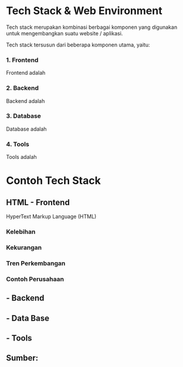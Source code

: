 # Tech Stack & Web Environment
<p>Tech stack merupakan kombinasi berbagai komponen yang digunakan untuk mengembangkan suatu website / aplikasi. </p>
<p>Tech stack tersusun dari beberapa komponen utama, yaitu:</p>

### 1. Frontend
Frontend adalah
### 2. Backend
Backend adalah
### 3. Database
Database adalah
### 4. Tools
Tools adalah

# Contoh Tech Stack
## HTML - Frontend
<p>HyperText Markup Language (HTML)</p>

### Kelebihan

### Kekurangan

### Tren Perkembangan

### Contoh Perusahaan


## - Backend
## - Data Base
## - Tools

## Sumber: 
